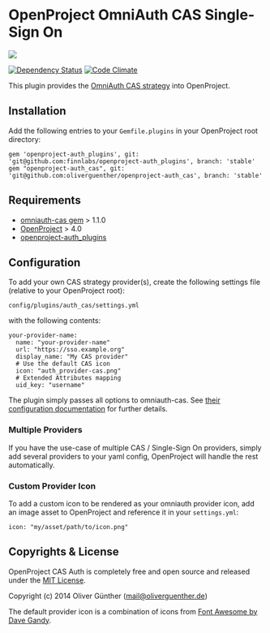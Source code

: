 # OpenProject OmniAuth CAS Single-Sign On
![](https://github.com/oliverguenther/openproject-auth_cas/blob/dev/app/assets/images/auth_provider-cas.png)

[![Dependency Status](https://gemnasium.com/oliverguenther/openproject-auth_cas.svg)](https://gemnasium.com/oliverguenther/openproject-auth_cas)
[![Code Climate](https://codeclimate.com/github/oliverguenther/openproject-auth_cas/badges/gpa.svg)](https://codeclimate.com/github/oliverguenther/openproject-auth_cas)


This plugin provides the [OmniAuth CAS strategy](https://github.com/dlindahl/omniauth-cas) into OpenProject.

## Installation

Add the following entries to your `Gemfile.plugins` in your OpenProject root directory:

	gem 'openproject-auth_plugins', git: 'git@github.com:finnlabs/openproject-auth_plugins', branch: 'stable'
	gem "openproject-auth_cas", git: 'git@github.com:oliverguenther/openproject-auth_cas', branch: 'stable'



## Requirements

* [omniauth-cas gem](https://github.com/dlindahl/omniauth-cas) > 1.1.0
* [OpenProject](http://openproject.org) > 4.0
* [openproject-auth_plugins](https://github.com/opf/openproject-auth_plugins)


## Configuration

To add your own CAS strategy provider(s), create the following settings file (relative to your OpenProject root):

	config/plugins/auth_cas/settings.yml
	
with the following contents:

	your-provider-name:
	  name: "your-provider-name"
	  url: "https://sso.example.org"
	  display_name: "My CAS provider"
	  # Use the default CAS icon
	  icon: "auth_provider-cas.png"
	  # Extended Attributes mapping
	  uid_key: "username"

The plugin simply passes all options to omniauth-cas. See [their configuration documentation](https://github.com/dlindahl/omniauth-cas#configuration-options) for further details.

### Multiple Providers

If you have the use-case of multiple CAS / Single-Sign On providers, simply add several providers to your yaml config, OpenProject will handle the rest automatically.

	  
### Custom Provider Icon

To add a custom icon to be rendered as your omniauth provider icon, add an image asset to OpenProject and reference it in your `settings.yml`:

	icon: "my/asset/path/to/icon.png"
	

## Copyrights & License
OpenProject CAS Auth is completely free and open source and released under the [MIT License](https://github.com/oliverguenther/openproject-auth_cas/blob/dev/LICENSE).

Copyright (c) 2014 Oliver Günther (mail@oliverguenther.de)

The default provider icon is a combination of icons from [Font Awesome by Dave Gandy](http://fontawesome.io).
